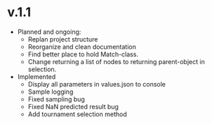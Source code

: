 # v.1.1
- Planned and ongoing:
	- Replan project structure
	- Reorganize and clean documentation
	- Find better place to hold Match-class. 
	- Change returning a list of nodes to returning parent-object in selection.
- Implemented
	- Display all parameters in values.json to console
	- Sample logging
	- Fixed sampling bug
	- Fixed NaN predicted result bug
	- Add tournament selection method